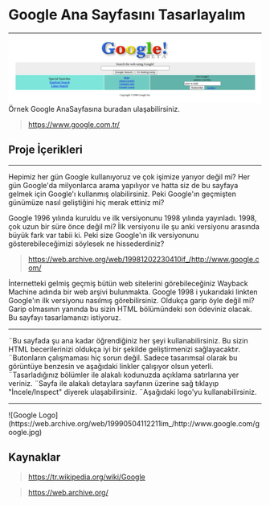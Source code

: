 #  Google Ana Sayfasını Tasarlayalım
---

  ![1998 Google Anasayfa](https://raw.githubusercontent.com/Kodluyoruz/taskforce/main/css/cssodev3/figures/googlehomepage.png)
Örnek Google AnaSayfasına buradan ulaşabilirsiniz.
 > https://www.google.com.tr/

## Proje İçerikleri 
---
Hepimiz her gün Google kullanıyoruz ve çok işimize yarıyor değil mi? Her gün Google'da milyonlarca arama yapılıyor ve hatta siz de bu sayfaya gelmek için Google'ı kullanmış olabilirsiniz. Peki Google'ın geçmişten günümüze nasıl geliştiğini hiç merak ettiniz mi?

Google 1996 yılında kuruldu ve ilk versiyonunu 1998 yılında yayınladı. 1998, çok uzun bir süre önce değil mi? İlk versiyonu ile şu anki versiyonu arasında büyük fark var tabii ki. Peki size Google'ın ilk versiyonunu gösterebileceğimizi söylesek ne hissederdiniz?
>https://web.archive.org/web/19981202230410if_/http://www.google.com/

İnternetteki gelmiş geçmiş bütün web sitelerini görebileceğiniz Wayback Machine adında bir web arşivi bulunmakta. Google 1998 i yukarıdaki linkten  Google'ın ilk versiyonu nasılmış görebilirsiniz. Oldukça garip öyle değil mi? Garip olmasının yanında bu sizin HTML bölümündeki son ödeviniz olacak. Bu sayfayı tasarlamanızı istiyoruz.
<hr>



¨Bu sayfada şu ana kadar öğrendiğiniz her şeyi kullanabilirsiniz. Bu sizin HTML becerilerinizi oldukça iyi bir şekilde geliştirmenizi sağlayacaktır.
¨Butonların çalışmaması hiç sorun değil. Sadece tasarımsal olarak bu görüntüye benzesin ve aşağıdaki linkler çalışıyor olsun yeterli.
¨Tasarladığınız bölümler ile alakalı kodunuzda açıklama satırlarına yer veriniz.
¨Sayfa ile alakalı detaylara sayfanın üzerine sağ tıklayıp "İncele/Inspect" diyerek ulaşabilirsiniz.
¨Aşağıdaki logo'yu kullanabilirsiniz.
<hr>
![Google Logo](https://web.archive.org/web/19990504112211im_/http://www.google.com/google.jpg)

## Kaynaklar
>https://tr.wikipedia.org/wiki/Google

>https://web.archive.org/




